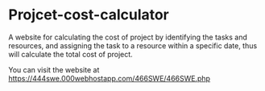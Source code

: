 # Projcet-cost-calculator
A website for calculating the cost of project by identifying the tasks and resources, and assigning the task to a resource within a specific date, thus will calculate the total cost of project.

You can visit the website at https://444swe.000webhostapp.com/466SWE/466SWE.php
